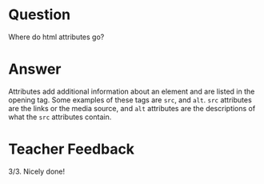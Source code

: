 # Question

Where do html attributes go?

# Answer

Attributes add additional information about an element and are listed in the opening tag. Some examples of these tags are `src`, and `alt`. `src` attributes are the links or the media source, and `alt` attributes are the descriptions of what the `src` attributes contain.

# Teacher Feedback
3/3. Nicely done!